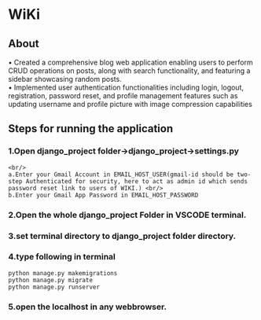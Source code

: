 # WiKi

## About
• Created a comprehensive blog web application enabling users to perform CRUD operations on posts, along with search functionality, and featuring a sidebar showcasing random posts.\
• Implemented user authentication functionalities including login, logout, registration, password reset, and profile management features such as updating username and profile picture with image compression capabilities

## Steps for running the application
### 1.Open django_project folder->django_project->settings.py  
	<br/>
	a.Enter your Gmail Account in EMAIL_HOST_USER(gmail-id should be two-step Authenticated for security, here to act as admin id which sends password reset link to users of WIKI.) <br/>
	b.Enter your Gmail App Password in EMAIL_HOST_PASSWORD
	
### 2.Open the whole django_project Folder in VSCODE terminal.

### 3.set terminal directory to django_project folder directory.

### 4.type following in terminal 
	python manage.py makemigrations 
	python manage.py migrate
	python manage.py runserver 

	
### 5.open the localhost in any webbrowser.



